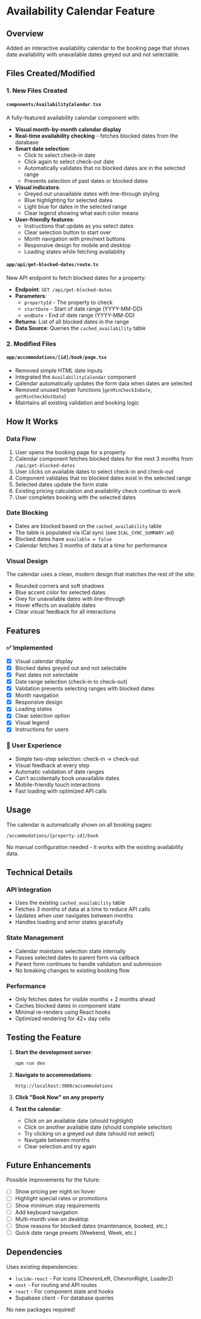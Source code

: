 # Availability Calendar Feature

## Overview
Added an interactive availability calendar to the booking page that shows date availability with unavailable dates greyed out and not selectable.

## Files Created/Modified

### 1. New Files Created

#### `components/AvailabilityCalendar.tsx`
A fully-featured availability calendar component with:
- **Visual month-by-month calendar display**
- **Real-time availability checking** - fetches blocked dates from the database
- **Smart date selection**:
  - Click to select check-in date
  - Click again to select check-out date
  - Automatically validates that no blocked dates are in the selected range
  - Prevents selection of past dates or blocked dates
- **Visual indicators**:
  - Greyed out unavailable dates with line-through styling
  - Blue highlighting for selected dates
  - Light blue for dates in the selected range
  - Clear legend showing what each color means
- **User-friendly features**:
  - Instructions that update as you select dates
  - Clear selection button to start over
  - Month navigation with prev/next buttons
  - Responsive design for mobile and desktop
  - Loading states while fetching availability

#### `app/api/get-blocked-dates/route.ts`
New API endpoint to fetch blocked dates for a property:
- **Endpoint**: `GET /api/get-blocked-dates`
- **Parameters**: 
  - `propertyId` - The property to check
  - `startDate` - Start of date range (YYYY-MM-DD)
  - `endDate` - End of date range (YYYY-MM-DD)
- **Returns**: List of all blocked dates in the range
- **Data Source**: Queries the `cached_availability` table

### 2. Modified Files

#### `app/accommodations/[id]/book/page.tsx`
- Removed simple HTML date inputs
- Integrated the `AvailabilityCalendar` component
- Calendar automatically updates the form data when dates are selected
- Removed unused helper functions (`getMinCheckInDate`, `getMinCheckOutDate`)
- Maintains all existing validation and booking logic

## How It Works

### Data Flow
1. User opens the booking page for a property
2. Calendar component fetches blocked dates for the next 3 months from `/api/get-blocked-dates`
3. User clicks on available dates to select check-in and check-out
4. Component validates that no blocked dates exist in the selected range
5. Selected dates update the form state
6. Existing pricing calculation and availability check continue to work
7. User completes booking with the selected dates

### Date Blocking
- Dates are blocked based on the `cached_availability` table
- The table is populated via iCal sync (see `ICAL_SYNC_SUMMARY.md`)
- Blocked dates have `available = false`
- Calendar fetches 3 months of data at a time for performance

### Visual Design
The calendar uses a clean, modern design that matches the rest of the site:
- Rounded corners and soft shadows
- Blue accent color for selected dates
- Grey for unavailable dates with line-through
- Hover effects on available dates
- Clear visual feedback for all interactions

## Features

### ✅ Implemented
- [x] Visual calendar display
- [x] Blocked dates greyed out and not selectable
- [x] Past dates not selectable
- [x] Date range selection (check-in to check-out)
- [x] Validation prevents selecting ranges with blocked dates
- [x] Month navigation
- [x] Responsive design
- [x] Loading states
- [x] Clear selection option
- [x] Visual legend
- [x] Instructions for users

### 🎯 User Experience
- Simple two-step selection: check-in → check-out
- Visual feedback at every step
- Automatic validation of date ranges
- Can't accidentally book unavailable dates
- Mobile-friendly touch interactions
- Fast loading with optimized API calls

## Usage

The calendar is automatically shown on all booking pages:
```
/accommodations/[property-id]/book
```

No manual configuration needed - it works with the existing availability data.

## Technical Details

### API Integration
- Uses the existing `cached_availability` table
- Fetches 3 months of data at a time to reduce API calls
- Updates when user navigates between months
- Handles loading and error states gracefully

### State Management
- Calendar maintains selection state internally
- Passes selected dates to parent form via callback
- Parent form continues to handle validation and submission
- No breaking changes to existing booking flow

### Performance
- Only fetches dates for visible months + 2 months ahead
- Caches blocked dates in component state
- Minimal re-renders using React hooks
- Optimized rendering for 42+ day cells

## Testing the Feature

1. **Start the development server**:
   ```bash
   npm run dev
   ```

2. **Navigate to accommodations**:
   ```
   http://localhost:3000/accommodations
   ```

3. **Click "Book Now" on any property**

4. **Test the calendar**:
   - Click on an available date (should highlight)
   - Click on another available date (should complete selection)
   - Try clicking on a greyed out date (should not select)
   - Navigate between months
   - Clear selection and try again

## Future Enhancements

Possible improvements for the future:
- [ ] Show pricing per night on hover
- [ ] Highlight special rates or promotions
- [ ] Show minimum stay requirements
- [ ] Add keyboard navigation
- [ ] Multi-month view on desktop
- [ ] Show reasons for blocked dates (maintenance, booked, etc.)
- [ ] Quick date range presets (Weekend, Week, etc.)

## Dependencies

Uses existing dependencies:
- `lucide-react` - For icons (ChevronLeft, ChevronRight, Loader2)
- `next` - For routing and API routes
- `react` - For component state and hooks
- Supabase client - For database queries

No new packages required!

